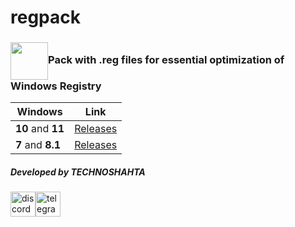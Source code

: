 # regpack
### <img align="center" width="60" height="60" src="https://upload.wikimedia.org/wikipedia/en/9/97/Registry_Editor_icon.png">Pack with .reg files for essential optimization of Windows Registry
| Windows  | Link |
| ------------- | ------------- |
| **10** and **11**  | [Releases](https://github.com/donkrage/regpack/releases/tag/win10-win11)  |
| **7** and **8.1**  | [Releases](https://github.com/donkrage/regpack/releases/tag/win7-win8)  |
##### Developed by TECHNOSHAHTA
[<img src='https://cdn.jsdelivr.net/npm/simple-icons@3.0.1/icons/discord.svg' alt='discord' height='40'>](https://discord.gg/mB6DprqmR9)[<img src='https://cdn.jsdelivr.net/npm/simple-icons@3.0.1/icons/telegram.svg' alt='telegram' height='40'>](https://t.me/TECHNOSHAHTA)
